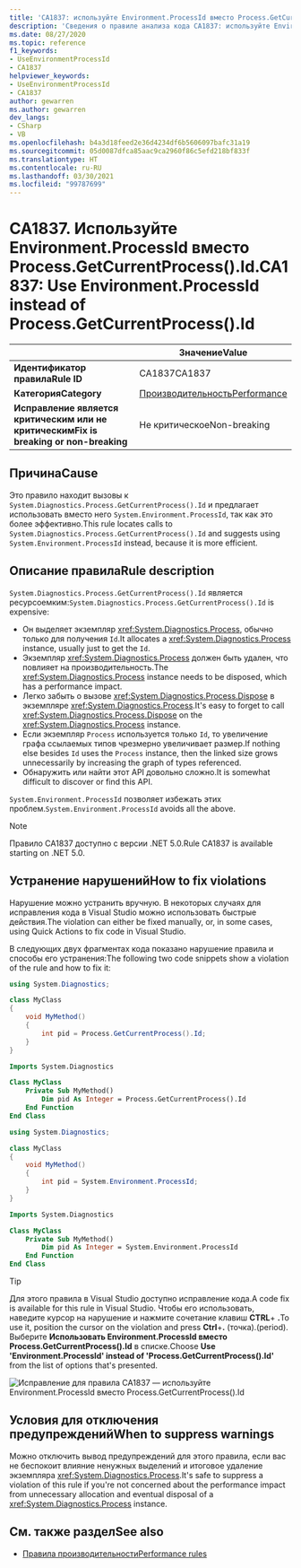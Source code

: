 ```yaml
---
title: 'CA1837: используйте Environment.ProcessId вместо Process.GetCurrentProcess().Id. (анализ кода)'
description: 'Сведения о правиле анализа кода CA1837: используйте Environment.ProcessId вместо Process.GetCurrentProcess().Id'
ms.date: 08/27/2020
ms.topic: reference
f1_keywords:
- UseEnvironmentProcessId
- CA1837
helpviewer_keywords:
- UseEnvironmentProcessId
- CA1837
author: gewarren
ms.author: gewarren
dev_langs:
- CSharp
- VB
ms.openlocfilehash: b4a3d18feed2e36d4234df6b5606097bafc31a19
ms.sourcegitcommit: 05d0087dfca85aac9ca2960f86c5efd218bf833f
ms.translationtype: HT
ms.contentlocale: ru-RU
ms.lasthandoff: 03/30/2021
ms.locfileid: "99787699"
---
```

# <a name="ca1837-use-environmentprocessid-instead-of-processgetcurrentprocessid"></a><span data-ttu-id="a9f88-103">CA1837. Используйте Environment.ProcessId вместо Process.GetCurrentProcess().Id.</span><span class="sxs-lookup"><span data-stu-id="a9f88-103">CA1837: Use Environment.ProcessId instead of Process.GetCurrentProcess().Id</span></span>

| | <span data-ttu-id="a9f88-104">Значение</span><span class="sxs-lookup"><span data-stu-id="a9f88-104">Value</span></span> |
|-|-|
| <span data-ttu-id="a9f88-105">**Идентификатор правила**</span><span class="sxs-lookup"><span data-stu-id="a9f88-105">**Rule ID**</span></span> |<span data-ttu-id="a9f88-106">CA1837</span><span class="sxs-lookup"><span data-stu-id="a9f88-106">CA1837</span></span>
| <span data-ttu-id="a9f88-107">**Категория**</span><span class="sxs-lookup"><span data-stu-id="a9f88-107">**Category**</span></span> |[<span data-ttu-id="a9f88-108">Производительность</span><span class="sxs-lookup"><span data-stu-id="a9f88-108">Performance</span></span>](performance-warnings.md)|
| <span data-ttu-id="a9f88-109">**Исправление является критическим или не критическим**</span><span class="sxs-lookup"><span data-stu-id="a9f88-109">**Fix is breaking or non-breaking**</span></span> |<span data-ttu-id="a9f88-110">Не критическое</span><span class="sxs-lookup"><span data-stu-id="a9f88-110">Non-breaking</span></span>|

## <a name="cause"></a><span data-ttu-id="a9f88-111">Причина</span><span class="sxs-lookup"><span data-stu-id="a9f88-111">Cause</span></span>

<span data-ttu-id="a9f88-112">Это правило находит вызовы к `System.Diagnostics.Process.GetCurrentProcess().Id` и предлагает использовать вместо него `System.Environment.ProcessId`, так как это более эффективно.</span><span class="sxs-lookup"><span data-stu-id="a9f88-112">This rule locates calls to `System.Diagnostics.Process.GetCurrentProcess().Id` and suggests using `System.Environment.ProcessId` instead, because it is more efficient.</span></span>

## <a name="rule-description"></a><span data-ttu-id="a9f88-113">Описание правила</span><span class="sxs-lookup"><span data-stu-id="a9f88-113">Rule description</span></span>

<span data-ttu-id="a9f88-114">`System.Diagnostics.Process.GetCurrentProcess().Id` является ресурсоемким:</span><span class="sxs-lookup"><span data-stu-id="a9f88-114">`System.Diagnostics.Process.GetCurrentProcess().Id` is expensive:</span></span>

- <span data-ttu-id="a9f88-115">Он выделяет экземпляр <xref:System.Diagnostics.Process>, обычно только для получения `Id`.</span><span class="sxs-lookup"><span data-stu-id="a9f88-115">It allocates a <xref:System.Diagnostics.Process> instance, usually just to get the `Id`.</span></span>
- <span data-ttu-id="a9f88-116">Экземпляр <xref:System.Diagnostics.Process> должен быть удален, что повлияет на производительность.</span><span class="sxs-lookup"><span data-stu-id="a9f88-116">The <xref:System.Diagnostics.Process> instance needs to be disposed, which has a performance impact.</span></span>
- <span data-ttu-id="a9f88-117">Легко забыть о вызове <xref:System.Diagnostics.Process.Dispose> в экземпляре <xref:System.Diagnostics.Process>.</span><span class="sxs-lookup"><span data-stu-id="a9f88-117">It's easy to forget to call <xref:System.Diagnostics.Process.Dispose> on the <xref:System.Diagnostics.Process> instance.</span></span>
- <span data-ttu-id="a9f88-118">Если экземпляр `Process` используется только `Id`, то увеличение графа ссылаемых типов чрезмерно увеличивает размер.</span><span class="sxs-lookup"><span data-stu-id="a9f88-118">If nothing else besides `Id` uses the `Process` instance, then the linked size grows unnecessarily by increasing the graph of types referenced.</span></span>
- <span data-ttu-id="a9f88-119">Обнаружить или найти этот API довольно сложно.</span><span class="sxs-lookup"><span data-stu-id="a9f88-119">It is somewhat difficult to discover or find this API.</span></span>

<span data-ttu-id="a9f88-120">`System.Environment.ProcessId` позволяет избежать этих проблем.</span><span class="sxs-lookup"><span data-stu-id="a9f88-120">`System.Environment.ProcessId` avoids all the above.</span></span>

> [!NOTE]
> <span data-ttu-id="a9f88-121">Правило CA1837 доступно с версии .NET 5.0.</span><span class="sxs-lookup"><span data-stu-id="a9f88-121">Rule CA1837 is available starting on .NET 5.0.</span></span>

## <a name="how-to-fix-violations"></a><span data-ttu-id="a9f88-122">Устранение нарушений</span><span class="sxs-lookup"><span data-stu-id="a9f88-122">How to fix violations</span></span>

<span data-ttu-id="a9f88-123">Нарушение можно устранить вручную. В некоторых случаях для исправления кода в Visual Studio можно использовать быстрые действия.</span><span class="sxs-lookup"><span data-stu-id="a9f88-123">The violation can either be fixed manually, or, in some cases, using Quick Actions to fix code in Visual Studio.</span></span>

<span data-ttu-id="a9f88-124">В следующих двух фрагментах кода показано нарушение правила и способы его устранения:</span><span class="sxs-lookup"><span data-stu-id="a9f88-124">The following two code snippets show a violation of the rule and how to fix it:</span></span>

```csharp
using System.Diagnostics;

class MyClass
{
    void MyMethod()
    {
        int pid = Process.GetCurrentProcess().Id;
    }
}
```

```vb
Imports System.Diagnostics

Class MyClass
    Private Sub MyMethod()
        Dim pid As Integer = Process.GetCurrentProcess().Id
    End Function
End Class
```

```csharp
using System.Diagnostics;

class MyClass
{
    void MyMethod()
    {
        int pid = System.Environment.ProcessId;
    }
}
```

```vb
Imports System.Diagnostics

Class MyClass
    Private Sub MyMethod()
        Dim pid As Integer = System.Environment.ProcessId
    End Function
End Class
```

> [!TIP]
> <span data-ttu-id="a9f88-125">Для этого правила в Visual Studio доступно исправление кода.</span><span class="sxs-lookup"><span data-stu-id="a9f88-125">A code fix is available for this rule in Visual Studio.</span></span> <span data-ttu-id="a9f88-126">Чтобы его использовать, наведите курсор на нарушение и нажмите сочетание клавиш **CTRL**+ **.**</span><span class="sxs-lookup"><span data-stu-id="a9f88-126">To use it, position the cursor on the violation and press **Ctrl**+**.**</span></span> <span data-ttu-id="a9f88-127">(точка).</span><span class="sxs-lookup"><span data-stu-id="a9f88-127">(period).</span></span> <span data-ttu-id="a9f88-128">Выберите **Использовать Environment.ProcessId вместо Process.GetCurrentProcess().Id** в списке.</span><span class="sxs-lookup"><span data-stu-id="a9f88-128">Choose **Use 'Environment.ProcessId' instead of 'Process.GetCurrentProcess().Id'** from the list of options that's presented.</span></span>
>
> ![Исправление для правила CA1837 — используйте Environment.ProcessId вместо Process.GetCurrentProcess().Id](media/ca1837-codefix.png)

## <a name="when-to-suppress-warnings"></a><span data-ttu-id="a9f88-130">Условия для отключения предупреждений</span><span class="sxs-lookup"><span data-stu-id="a9f88-130">When to suppress warnings</span></span>

<span data-ttu-id="a9f88-131">Можно отключить вывод предупреждений для этого правила, если вас не беспокоит влияние ненужных выделений и итоговое удаление экземпляра <xref:System.Diagnostics.Process>.</span><span class="sxs-lookup"><span data-stu-id="a9f88-131">It's safe to suppress a violation of this rule if you're not concerned about the performance impact from unnecessary allocation and eventual disposal of a <xref:System.Diagnostics.Process> instance.</span></span>

## <a name="see-also"></a><span data-ttu-id="a9f88-132">См. также раздел</span><span class="sxs-lookup"><span data-stu-id="a9f88-132">See also</span></span>

- [<span data-ttu-id="a9f88-133">Правила производительности</span><span class="sxs-lookup"><span data-stu-id="a9f88-133">Performance rules</span></span>](performance-warnings.md)
